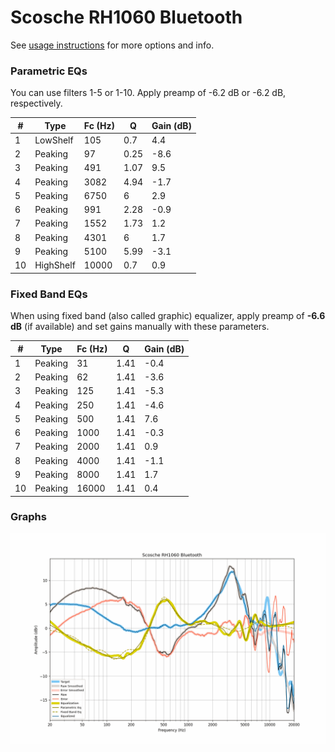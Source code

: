 # Scosche RH1060 Bluetooth
See [usage instructions](https://github.com/jaakkopasanen/AutoEq#usage) for more options and info.

### Parametric EQs
You can use filters 1-5 or 1-10. Apply preamp of -6.2 dB or -6.2 dB, respectively.

|   # | Type      |   Fc (Hz) |    Q |   Gain (dB) |
|-----|-----------|-----------|------|-------------|
|   1 | LowShelf  |       105 | 0.7  |         4.4 |
|   2 | Peaking   |        97 | 0.25 |        -8.6 |
|   3 | Peaking   |       491 | 1.07 |         9.5 |
|   4 | Peaking   |      3082 | 4.94 |        -1.7 |
|   5 | Peaking   |      6750 | 6    |         2.9 |
|   6 | Peaking   |       991 | 2.28 |        -0.9 |
|   7 | Peaking   |      1552 | 1.73 |         1.2 |
|   8 | Peaking   |      4301 | 6    |         1.7 |
|   9 | Peaking   |      5100 | 5.99 |        -3.1 |
|  10 | HighShelf |     10000 | 0.7  |         0.9 |

### Fixed Band EQs
When using fixed band (also called graphic) equalizer, apply preamp of **-6.6 dB** (if available) and set gains manually with these parameters.

|   # | Type    |   Fc (Hz) |    Q |   Gain (dB) |
|-----|---------|-----------|------|-------------|
|   1 | Peaking |        31 | 1.41 |        -0.4 |
|   2 | Peaking |        62 | 1.41 |        -3.6 |
|   3 | Peaking |       125 | 1.41 |        -5.3 |
|   4 | Peaking |       250 | 1.41 |        -4.6 |
|   5 | Peaking |       500 | 1.41 |         7.6 |
|   6 | Peaking |      1000 | 1.41 |        -0.3 |
|   7 | Peaking |      2000 | 1.41 |         0.9 |
|   8 | Peaking |      4000 | 1.41 |        -1.1 |
|   9 | Peaking |      8000 | 1.41 |         1.7 |
|  10 | Peaking |     16000 | 1.41 |         0.4 |

### Graphs
![](./Scosche%20RH1060%20Bluetooth.png)
